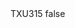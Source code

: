 <?xml version="1.0" encoding="UTF-8"?>
<CustomMetadata xmlns="http://soap.sforce.com/2006/04/metadata">
    <label>TXU315</label>
    <protected>false</protected>
</CustomMetadata>
